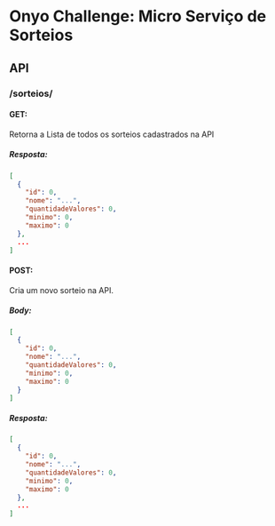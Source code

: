 # Onyo Challenge: Micro Serviço de Sorteios

## API

### /sorteios/

#### GET:

Retorna a Lista de todos os sorteios cadastrados na API

##### Resposta:

```json
[
  {
    "id": 0,
    "nome": "...",
    "quantidadeValores": 0,
    "minimo": 0,
    "maximo": 0
  },
  ...
]
```

#### POST:

Cria um novo sorteio na API.

##### Body:

```json
[
  {
    "id": 0,
    "nome": "...",
    "quantidadeValores": 0,
    "minimo": 0,
    "maximo": 0
  }
]
```

##### Resposta:

```json
[
  {
    "id": 0,
    "nome": "...",
    "quantidadeValores": 0,
    "minimo": 0,
    "maximo": 0
  },
  ...
]
```
